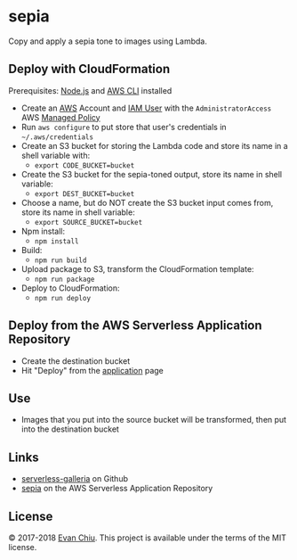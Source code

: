 # sepia

Copy and apply a sepia tone to images using Lambda.

## Deploy with CloudFormation

Prerequisites: [Node.js](https://nodejs.org/en/) and [AWS CLI](http://docs.aws.amazon.com/cli/latest/userguide/installing.html) installed

* Create an [AWS](https://aws.amazon.com/) Account and [IAM User](https://aws.amazon.com/iam/) with the `AdministratorAccess` AWS [Managed Policy](http://docs.aws.amazon.com/IAM/latest/UserGuide/access_policies_managed-vs-inline.html)
* Run `aws configure` to put store that user's credentials in `~/.aws/credentials`
* Create an S3 bucket for storing the Lambda code and store its name in a shell variable with:
  * `export CODE_BUCKET=bucket`
* Create the S3 bucket for the sepia-toned output, store its name in shell variable:
  * `export DEST_BUCKET=bucket`
* Choose a name, but do NOT create the S3 bucket input comes from, store its name in shell variable:
  * `export SOURCE_BUCKET=bucket`
* Npm install:
  * `npm install`
* Build:
  * `npm run build`
* Upload package to S3, transform the CloudFormation template:
  * `npm run package`
* Deploy to CloudFormation:
  * `npm run deploy`

## Deploy from the AWS Serverless Application Repository
* Create the destination bucket
* Hit "Deploy" from the [application](https://serverlessrepo.aws.amazon.com/#/applications/arn:aws:serverlessrepo:us-east-1:233054207705:applications~sg-sepia) page

## Use
* Images that you put into the source bucket will be transformed, then put into the destination bucket

## Links
* [serverless-galleria](https://github.com/evanchiu/serverless-galleria) on Github
* [sepia](https://serverlessrepo.aws.amazon.com/#/applications/arn:aws:serverlessrepo:us-east-1:233054207705:applications~sg-sepia) on the AWS Serverless Application Repository

## License
&copy; 2017-2018 [Evan Chiu](https://evanchiu.com). This project is available under the terms of the MIT license.
